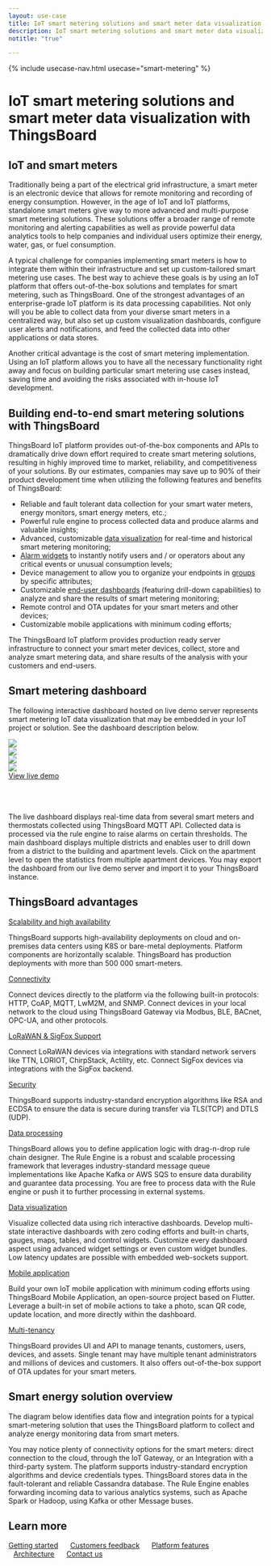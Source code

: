 ```yaml
---
layout: use-case
title: IoT smart metering solutions and smart meter data visualization with ThingsBoard
description: IoT smart metering solutions and smart meter data visualization with ThingsBoard
notitle: "true"

---
```


{% include usecase-nav.html usecase="smart-metering" %}

<h1 class="usecase-title">IoT smart metering solutions and smart meter data visualization with ThingsBoard</h1>

## IoT and smart meters

Traditionally being a part of the electrical grid infrastructure, a smart meter is an electronic device that allows for remote monitoring and recording of energy consumption. 
However, in the age of IoT and IoT platforms, standalone smart meters give way to more advanced and multi-purpose smart metering solutions. 
These solutions offer a broader range of remote monitoring and alerting capabilities as well as provide powerful data analytics tools to help companies and individual users optimize their energy, water, gas, or fuel consumption.  

A typical challenge for companies implementing smart meters is how to integrate them within their infrastructure and set up custom-tailored smart metering use cases. 
The best way to achieve these goals is by using an IoT platform that offers out-of-the-box solutions and templates for smart metering, such as ThingsBoard. 
One of the strongest advantages of an enterprise-grade IoT platform is its data processing capabilities. 
Not only will you be able to collect data from your diverse smart meters in a centralized way, but also set up custom visualization dashboards, configure user alerts and notifications, and feed the collected data into other applications or data stores.

Another critical advantage is the cost of smart metering implementation. 
Using an IoT platform allows you to have all the necessary functionality right away and focus on building particular smart metering use cases instead, saving time and avoiding the risks associated with in-house IoT development.  


## Building end-to-end smart metering solutions with ThingsBoard

ThingsBoard IoT platform provides out-of-the-box components and APIs to dramatically drive down effort required to create smart metering solutions, 
resulting in highly improved time to market, reliability, and competitiveness of your solutions. 
By our estimates, companies may save up to 90% of their product development time when utilizing the following features and benefits of ThingsBoard:

  - Reliable and fault tolerant data collection for your smart water meters, energy monitors, smart energy meters, etc.;
  - Powerful rule engine to process collected data and produce alarms and valuable insights;  
  - Advanced, customizable [data visualization](/docs/user-guide/visualization/) for real-time and historical smart metering monitoring;
  - [Alarm widgets](/docs/user-guide/ui/widget-library/#alarm-widgets) to instantly notify users and / or operators about any critical events or unusual consumption levels;
  - Device management to allow you to organize your endpoints in [groups](/docs/user-guide/groups/) by specific attributes;
  - Customizable [end-user dashboards](/docs/user-guide/ui/dashboards/) (featuring drill-down capabilities) to analyze and share the results of smart metering monitoring;
  - Remote control and OTA updates for your smart meters and other devices;
  - Customizable mobile applications with minimum coding efforts;

The ThingsBoard IoT platform provides production ready server infrastructure to connect your smart meter devices, collect, store and analyze smart metering data, and share results of the analysis with your customers and end-users.

## Smart metering dashboard

The following interactive dashboard hosted on live demo server represents smart metering IoT data visualization that may be embedded in your IoT project or solution. See the dashboard description below.

<div class="usecase-carousel owl-carousel owl-theme">
    <div>
        <img class="item-image" src="/images/usecases/smart-metering/sm1.png" />
    </div>
    <div>
        <img class="item-image" src="/images/usecases/smart-metering/sm2.png" />
    </div>
    <div>
        <img class="item-image" src="/images/usecases/smart-metering/sm3.png" />
    </div>
    <div>
        <img class="item-image" src="/images/usecases/smart-metering/sm4.png" />
    </div>
</div>

<div class="center" style="margin-bottom: 64px;">
    <a target="_blank" href="https://demo.thingsboard.io/dashboard/3a1026e0-83f6-11e7-b56d-c7f326cba909?publicId=322a2330-7c36-11e7-835d-c7f326cba909" class="button">View live demo</a>
</div>

The live dashboard displays real-time data from several smart meters and thermostats collected using ThingsBoard MQTT API. 
Collected data is processed via the rule engine to raise alarms on certain thresholds.
The main dashboard displays multiple districts and enables user to drill down from a district to the building and apartment levels. 
Click on the apartment level to open the statistics from multiple apartment devices. 
You may export the dashboard from our live demo server and import it to your ThingsBoard instance.

## ThingsBoard advantages
<section class="usecase-advantages">
    <div class="usecase-background">
        <div class="bottom-features1"></div><div class="bottom-features2"></div><div class="small11"></div><div class="small12"></div>
    </div>
    <div class="cards row">
        <div class="col-lg-6">
            <div class="block">
                <object data="/images/microservices-icon.svg"></object>
                <div>
                    <a class="title" href="/docs/reference/msa/">Scalability and high availability</a>
                    <p>ThingsBoard supports high-availability deployments on cloud and on-premises data centers using K8S or bare-metal deployments. Platform components are horizontally scalable. ThingsBoard has production deployments with more than 500 000 smart-meters.</p>
                </div>
            </div>
        </div>
        <div class="col-lg-6">
            <div class="block">
                <object data="/images/telemetry-icon.svg"></object>
                <div>
                    <a class="title" href="/docs/getting-started-guides/connectivity/">Connectivity</a>
                    <p>Connect devices directly to the platform via the following built-in protocols: HTTP, CoAP, MQTT, LwM2M, and SNMP. Connect devices in your local network to the cloud using ThingsBoard Gateway via Modbus, BLE, BACnet, OPC-UA, and other protocols.</p>
                </div>
            </div>
        </div>
        <div class="col-lg-6">
            <div class="block">
                <object data="/images/integration-icon.svg"></object>
                <div>
                    <a class="title" href="/docs/user-guide/integrations">LoRaWAN & SigFox Support</a>
                    <p>Connect LoRaWAN devices via integrations with standard network servers like TTN, LORIOT, ChirpStack, Actility, etc. Connect SigFox devices via integrations with the SigFox backend.</p>
                </div>
            </div>
        </div>
        <div class="col-lg-6">
            <div class="block">
                <object data="/images/security-icon.svg"></object>
                <div>
                    <a class="title" href="/docs/pe/user-guide/ssl/http-over-ssl/">Security</a>
                    <p>ThingsBoard supports industry-standard encryption algorithms like RSA and ECDSA to ensure the data is secure during transfer via TLS(TCP) and DTLS (UDP).</p>
                </div>
            </div>
        </div>
        <div class="col-lg-6">
            <div class="block">
                <object data="/images/engine-icon.svg"></object>
                <div>
                    <a class="title" href="/docs/pe/user-guide/rule-engine-2-0/overview/">Data processing</a>
                    <p>ThingsBoard allows you to define application logic with drag-n-drop rule chain designer. The Rule Engine is a robust and scalable processing framework that leverages industry-standard message queue implementations like Apache Kafka or AWS SQS to ensure data durability and guarantee data processing. You are free to process data with the Rule engine or push it to further processing in external systems.</p>
                </div>
            </div>
        </div>
        <div class="col-lg-6">
            <div class="block">
                <object data="/images/visualization-icon.svg"></object>
                <div>
                    <a class="title" href="/docs/user-guide/dashboards/">Data visualization</a>
                    <p>Visualize collected data using rich interactive dashboards. Develop multi-state interactive dashboards with zero coding efforts and built-in charts, gauges, maps, tables, and control widgets. Customize every dashboard aspect using advanced widget settings or even custom widget bundles. Low latency updates are possible with embedded web-sockets support.</p>
                </div>
            </div>
        </div>
        <div class="col-lg-6">
            <div class="block">
                <object data="/images/phone-icon.svg"></object>
                <div>
                    <a class="title" href="/docs/mobile">Mobile application</a>
                    <p>Build your own IoT mobile application with minimum coding efforts using ThingsBoard Mobile Application, an open-source project based on Flutter. Leverage a built-in set of mobile actions to take a photo, scan QR code, update location, and more directly within the dashboard.</p>
                </div>
            </div>
        </div>
        <div class="col-lg-6">
            <div class="block">
                <object data="/images/tenancy-icon.svg"></object>
                <div>
                    <a class="title" href="/docs/user-guide/entities-and-relations/">Multi-tenancy</a>
                    <p>ThingsBoard provides UI and API to manage tenants, customers, users, devices, and assets. Single tenant may have multiple tenant administrators and millions of devices and customers. It also offers out-of-the-box support of OTA updates for your smart meters.</p>
                </div>
            </div>
        </div>
    </div>
</section>

## Smart energy solution overview 

The diagram below identifies data flow and integration points for a typical smart-metering solution that uses the ThingsBoard platform to collect and analyze energy monitoring data from smart meters.

<object width="100%" style="max-width: max-content; margin: 32px 0" data="/images/iot-use-cases/smart-energy-diagram.svg"></object>

You may notice plenty of connectivity options for the smart meters: direct connection to the cloud, through the IoT Gateway, or an Integration with a third-party system.
The platform supports industry-standard encryption algorithms and device credentials types. ThingsBoard stores data in the fault-tolerant and reliable Cassandra database. 
The Rule Engine enables forwarding incoming data to various analytics systems, such as Apache Spark or Hadoop, using Kafka or other Message buses.

## Learn more

<a style="margin-right: 10px;" href="/docs/getting-started-guides/helloworld/" class="button">Getting started</a>
<a style="margin: 10px;" href="/industries/smart-energy/" class="button">Customers feedback</a>
<a style="margin: 10px;" href="/docs/#platform-features" class="button">Platform features</a>
<a style="margin: 10px;" href="/docs/reference/" class="button">Architecture</a>
<a style="margin: 10px;" href="/docs/contact-us/" class="button">Contact us</a>
